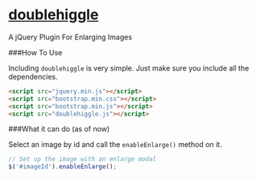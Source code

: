 [doublehiggle]()
============

A jQuery Plugin For Enlarging Images

###How To Use

Including ```doublehiggle``` is very simple. Just make sure you include all the dependencies.

```html
<script src="jquery.min.js"></script>
<script src="bootstrap.min.css"></script>
<script src="bootstrap.min.js"></script>
<script src="doublehiggle.js"></script>
```

###What it can do (as of now)

Select an image by id and call the ```enableEnlarge()``` method on it.

```js
// Set up the image with an enlarge modal
$('#imageId').enableEnlarge();
```
